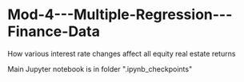# Mod-4---Multiple-Regression---Finance-Data

How various interest rate changes affect all equity real estate returns

Main Jupyter notebook is in folder ".ipynb_checkpoints"

